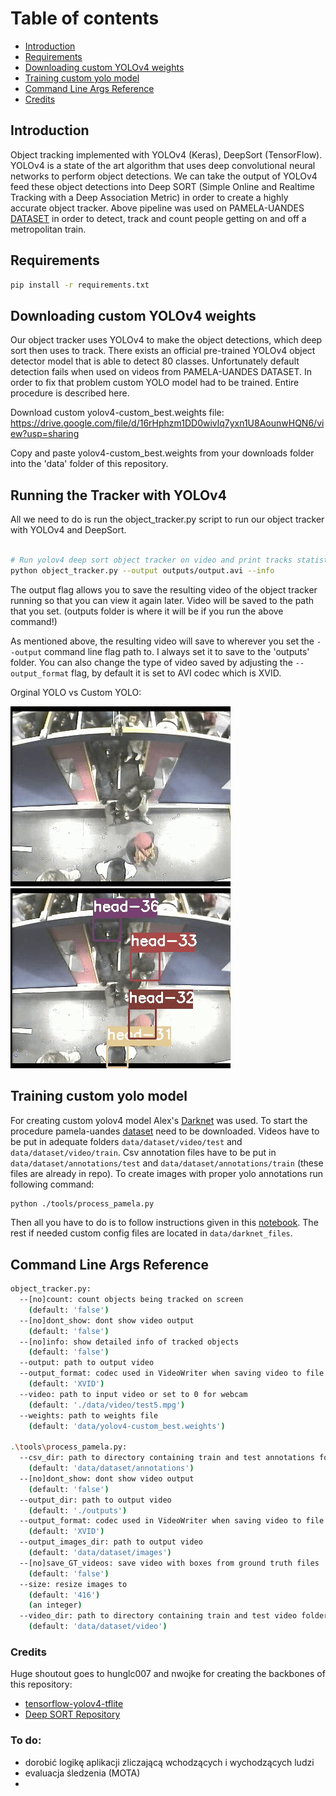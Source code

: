 # Table of contents
-  [Introduction](#introduction)
-  [Requirements](#requirements)
-  [Downloading custom YOLOv4 weights](#Downloading-custom-YOLOv4-weights)
-  [Training custom yolo model](#Training-custom-yolo-model)
-  [Command Line Args Reference](#Command-Line-Args-Reference)
-  [Credits](#credits)

## Introduction
Object tracking implemented with YOLOv4 (Keras), DeepSort (TensorFlow). YOLOv4 is a state of the art algorithm that uses deep convolutional neural networks to perform object detections. We can take the output of YOLOv4 feed these object detections into Deep SORT (Simple Online and Realtime Tracking with a Deep Association Metric) in order to create a highly accurate object tracker. Above pipeline was used on PAMELA-UANDES [DATASET](http://videodatasets.org/PAMELA-UANDES) in order to detect, track and count people getting on and off a metropolitan train. 

## Requirements
```bash
pip install -r requirements.txt
```

## Downloading custom YOLOv4 weights
Our object tracker uses YOLOv4 to make the object detections, which deep sort then uses to track. There exists an official pre-trained YOLOv4 object detector model that is able to detect 80 classes. Unfortunately default detection fails when used on videos from PAMELA-UANDES DATASET. In order to fix that problem custom YOLO model had to be trained. Entire procedure is described here. 

Download custom yolov4-custom_best.weights file: https://drive.google.com/file/d/16rHphzm1DD0wivlq7yxn1U8AounwHQN6/view?usp=sharing

Copy and paste yolov4-custom_best.weights from your downloads folder into the 'data' folder of this repository.

## Running the Tracker with YOLOv4
All we need to do is run the object_tracker.py script to run our object tracker with YOLOv4 and DeepSort.
```bash

# Run yolov4 deep sort object tracker on video and print tracks statistics
python object_tracker.py --output outputs/output.avi --info

```
The output flag allows you to save the resulting video of the object tracker running so that you can view it again later. Video will be saved to the path that you set. (outputs folder is where it will be if you run the above command!)

As mentioned above, the resulting video will save to wherever you set the ``--output`` command line flag path to. I always set it to save to the 'outputs' folder. You can also change the type of video saved by adjusting the ``--output_format`` flag, by default it is set to AVI codec which is XVID.

Orginal YOLO vs Custom YOLO:

![before](data/helpers/before.gif) ![after](data/helpers/after.gif)

## Training custom yolo model
For creating custom yolov4 model Alex's [Darknet](https://github.com/AlexeyAB/darknet) was used. To start the procedure pamela-uandes [dataset](http://videodatasets.org/PAMELA-UANDES) need to be downloaded. Videos have to be put in adequate folders `data/dataset/video/test` and `data/dataset/video/train`. Csv annotation files have to be put in  `data/dataset/annotations/test` and `data/dataset/annotations/train` (these files are already in repo). To create images with proper yolo annotations run following command:
```bash
python ./tools/process_pamela.py
```
Then all you have to do is to follow instructions given in this [notebook](https://colab.research.google.com/drive/1zqRb08ljHvIIMR4fgAXeNy1kUtjDU85B?usp=sharing). The rest if needed custom config files are located in `data/darknet_files`. 

## Command Line Args Reference

```bash
object_tracker.py:
  --[no]count: count objects being tracked on screen
    (default: 'false')
  --[no]dont_show: dont show video output
    (default: 'false')
  --[no]info: show detailed info of tracked objects
    (default: 'false')
  --output: path to output video
  --output_format: codec used in VideoWriter when saving video to file
    (default: 'XVID')
  --video: path to input video or set to 0 for webcam
    (default: './data/video/test5.mpg')
  --weights: path to weights file
    (default: 'data/yolov4-custom_best.weights')
    
.\tools\process_pamela.py:
  --csv_dir: path to directory containing train and test annotations folders
    (default: 'data/dataset/annotations')
  --[no]dont_show: dont show video output
    (default: 'false')
  --output_dir: path to output video
    (default: './outputs')
  --output_format: codec used in VideoWriter when saving video to file
    (default: 'XVID')
  --output_images_dir: path to output video
    (default: 'data/dataset/images')
  --[no]save_GT_videos: save video with boxes from ground truth files
    (default: 'false')
  --size: resize images to
    (default: '416')
    (an integer)
  --video_dir: path to directory containing train and test video folders
    (default: 'data/dataset/video')
```

### Credits  

   Huge shoutout goes to hunglc007 and nwojke for creating the backbones of this repository:
  * [tensorflow-yolov4-tflite](https://github.com/hunglc007/tensorflow-yolov4-tflite)
  * [Deep SORT Repository](https://github.com/nwojke/deep_sort)

### To do:
- dorobić logikę aplikacji zliczającą wchodzących i wychodzących ludzi 
- evaluacja śledzenia (MOTA)
- 
